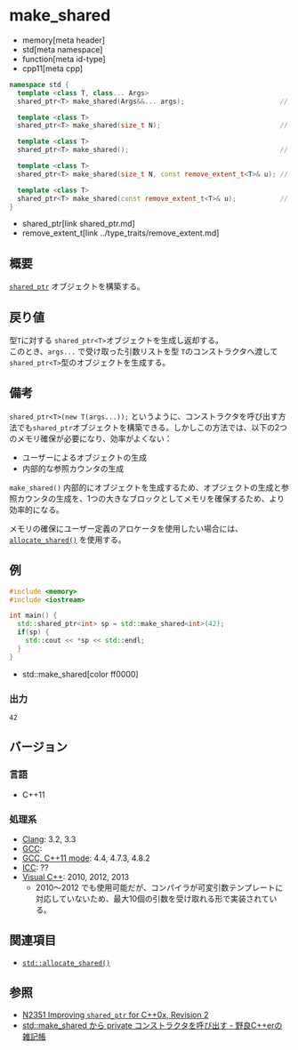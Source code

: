 # make_shared
* memory[meta header]
* std[meta namespace]
* function[meta id-type]
* cpp11[meta cpp]

```cpp
namespace std {
  template <class T, class... Args>
  shared_ptr<T> make_shared(Args&&... args);                        // (1)

  template <class T>
  shared_ptr<T> make_shared(size_t N);                              // (2) C++20 から

  template <class T>
  shared_ptr<T> make_shared();                                      // (3) C++20 から

  template <class T>
  shared_ptr<T> make_shared(size_t N, const remove_extent_t<T>& u); // (4) C++20 から

  template <class T>
  shared_ptr<T> make_shared(const remove_extent_t<T>& u);           // (5) C++20 から
}
```
* shared_ptr[link shared_ptr.md]
* remove_extent_t[link ../type_traits/remove_extent.md]

## 概要
[`shared_ptr`](shared_ptr.md) オブジェクトを構築する。


## 戻り値
型`T`に対する `shared_ptr<T>`オブジェクトを生成し返却する。  
このとき、`args...` で受け取った引数リストを型 `T`のコンストラクタへ渡して`shared_ptr<T>`型のオブジェクトを生成する。  


## 備考
`shared_ptr<T>(new T(args...));` というように、コンストラクタを呼び出す方法でも`shared_ptr`オブジェクトを構築できる。しかしこの方法では、以下の2つのメモリ確保が必要になり、効率がよくない：

- ユーザーによるオブジェクトの生成
- 内部的な参照カウンタの生成

`make_shared()` 内部的にオブジェクトを生成するため、オブジェクトの生成と参照カウンタの生成を、1つの大きなブロックとしてメモリを確保するため、より効率的になる。

メモリの確保にユーザー定義のアロケータを使用したい場合には、 [`allocate_shared()`](allocate_shared.md) を使用する。

## 例
```cpp example
#include <memory>
#include <iostream>

int main() {
  std::shared_ptr<int> sp = std::make_shared<int>(42);
  if(sp) {
    std::cout << *sp << std::endl;
  }
}
```
* std::make_shared[color ff0000]

### 出力
```
42
```

## バージョン
### 言語
- C++11

### 処理系
- [Clang](/implementation.md#clang): 3.2, 3.3
- [GCC](/implementation.md#gcc): 
- [GCC, C++11 mode](/implementation.md#gcc): 4.4, 4.7.3, 4.8.2
- [ICC](/implementation.md#icc): ??
- [Visual C++](/implementation.md#visual_cpp): 2010, 2012, 2013
	- 2010〜2012 でも使用可能だが、コンパイラが可変引数テンプレートに対応していないため、最大10個の引数を受け取れる形で実装されている。


## 関連項目
- [`std::allocate_shared()`](allocate_shared.md)


## 参照
- [N2351 Improving `shared_ptr` for C++0x, Revision 2](http://www.open-std.org/jtc1/sc22/wg21/docs/papers/2007/n2351.htm)
- [std::make_shared から private コンストラクタを呼び出す - 野良C++erの雑記帳](http://d.hatena.ne.jp/gintenlabo/20131211/1386771626)


